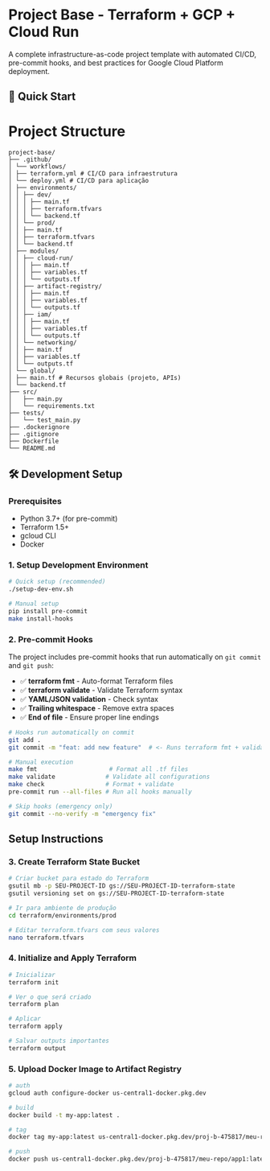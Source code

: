 # Project Base - Terraform + GCP + Cloud Run

A complete infrastructure-as-code project template with automated CI/CD, pre-commit hooks, and best practices for Google Cloud Platform deployment.

## 🚀 Quick Start

# Project Structure

```
project-base/
├── .github/
│ └── workflows/
│ ├── terraform.yml # CI/CD para infraestrutura
│ └── deploy.yml # CI/CD para aplicação
│ ├── environments/
│ │ ├── dev/
│ │ │ ├── main.tf
│ │ │ ├── terraform.tfvars
│ │ │ └── backend.tf
│ │ └── prod/
│ │ ├── main.tf
│ │ ├── terraform.tfvars
│ │ └── backend.tf
│ ├── modules/
│ │ ├── cloud-run/
│ │ │ ├── main.tf
│ │ │ ├── variables.tf
│ │ │ └── outputs.tf
│ │ ├── artifact-registry/
│ │ │ ├── main.tf
│ │ │ ├── variables.tf
│ │ │ └── outputs.tf
│ │ ├── iam/
│ │ │ ├── main.tf
│ │ │ ├── variables.tf
│ │ │ └── outputs.tf
│ │ └── networking/
│ │ ├── main.tf
│ │ ├── variables.tf
│ │ └── outputs.tf
│ └── global/
│ ├── main.tf # Recursos globais (projeto, APIs)
│ └── backend.tf
├── src/
│   ├── main.py
│   └── requirements.txt
├── tests/
│   └── test_main.py
├── .dockerignore
├── .gitignore
├── Dockerfile
└── README.md
```

## 🛠️ Development Setup

### Prerequisites

- Python 3.7+ (for pre-commit)
- Terraform 1.5+
- gcloud CLI
- Docker

### 1. Setup Development Environment

```bash
# Quick setup (recommended)
./setup-dev-env.sh

# Manual setup
pip install pre-commit
make install-hooks
```

### 2. Pre-commit Hooks

The project includes pre-commit hooks that run automatically on `git commit` and `git push`:

- ✅ **terraform fmt** - Auto-format Terraform files
- ✅ **terraform validate** - Validate Terraform syntax
- ✅ **YAML/JSON validation** - Check syntax
- ✅ **Trailing whitespace** - Remove extra spaces
- ✅ **End of file** - Ensure proper line endings

```bash
# Hooks run automatically on commit
git add .
git commit -m "feat: add new feature"  # <- Runs terraform fmt + validate

# Manual execution
make fmt                    # Format all .tf files
make validate              # Validate all configurations
make check                 # Format + validate
pre-commit run --all-files # Run all hooks manually

# Skip hooks (emergency only)
git commit --no-verify -m "emergency fix"
```

## Setup Instructions

### 3. Create Terraform State Bucket

```bash
# Criar bucket para estado do Terraform
gsutil mb -p SEU-PROJECT-ID gs://SEU-PROJECT-ID-terraform-state
gsutil versioning set on gs://SEU-PROJECT-ID-terraform-state

# Ir para ambiente de produção
cd terraform/environments/prod

# Editar terraform.tfvars com seus valores
nano terraform.tfvars
```

### 4. Initialize and Apply Terraform

```bash
# Inicializar
terraform init

# Ver o que será criado
terraform plan

# Aplicar
terraform apply

# Salvar outputs importantes
terraform output
```

### 5. Upload Docker Image to Artifact Registry

```bash
# auth
gcloud auth configure-docker us-central1-docker.pkg.dev

# build
docker build -t my-app:latest .

# tag
docker tag my-app:latest us-central1-docker.pkg.dev/proj-b-475817/meu-repo/app1:latest

# push
docker push us-central1-docker.pkg.dev/proj-b-475817/meu-repo/app1:latest
```
